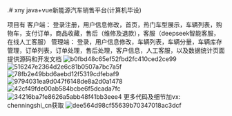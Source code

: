.# xny
java+vue新能源汽车销售平台(计算机毕设)

项目有
客户端：
登录注册，用户信息修改，首页，热门车型展示，车辆列表，购物车，支付订单，商品收藏，售后（维修及退款），客服（deepseek智能客服，在线人工客服）
管理端：
登录，用户信息修改，车辆列表，车辆分量，车辆库存管理，订单列表，订单处理，售后处理，客户信息，人工客服，以及数据统计页面  提供源码和开发文档
![b0fbd48c65ef52fbd2fc410ced2ce99](https://github.com/user-attachments/assets/4fcd46b7-4509-4f70-b521-7f8dc50333bb)
![516247e2364d2e6c81b0507a7bc7a5f](https://github.com/user-attachments/assets/b6b61441-9795-4a5b-b145-72c3656e6263)
![78fb2e49bbd6aebd12f5319cdfebaf9](https://github.com/user-attachments/assets/f0d4662e-a75d-4215-a1bd-b950bda54cd1)
![9794031ea9d047f6148de8a2d0a1478](https://github.com/user-attachments/assets/205ab428-077e-45e6-b97d-b7bb0cedfaa4)
![42cf49fde00ab584bcbe6f5dcada7fc](https://github.com/user-attachments/assets/dbd6c074-4b24-4f0a-908a-5ae8f0f0122f)
![34216ba7fe8626a5abb48f41bb3eee4](https://github.com/user-attachments/assets/c6811492-a05c-4b65-8b57-f6ee93a60631)
更多代码及细节加vx: chenningshi_cn获取
![dee564d98cf55639b70347018ac3dcf](https://github.com/user-attachments/assets/49194fd9-48c3-4a66-a199-2a9404fe1a6f)



